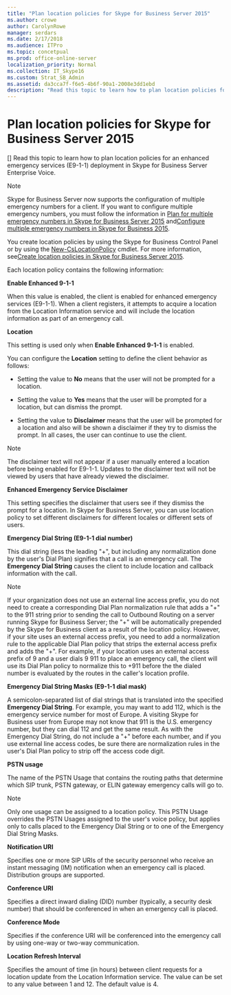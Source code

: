 ```yaml
---
title: "Plan location policies for Skype for Business Server 2015"
ms.author: crowe
author: CarolynRowe
manager: serdars
ms.date: 2/17/2018
ms.audience: ITPro
ms.topic: concetpual
ms.prod: office-online-server
localization_priority: Normal
ms.collection: IT_Skype16
ms.custom: Strat_SB_Admin
ms.assetid: da3cca7f-f6e5-4b6f-90a1-2008e3dd1ebd
description: "Read this topic to learn how to plan location policies for an enhanced emergency services (E9-1-1) deployment in Skype for Business Server Enterprise Voice."
---
```


# Plan location policies for Skype for Business Server 2015
[]
Read this topic to learn how to plan location policies for an enhanced emergency services (E9-1-1) deployment in Skype for Business Server Enterprise Voice. 
  
> [!NOTE]
> Skype for Business Server now supports the configuration of multiple emergency numbers for a client. If you want to configure multiple emergency numbers, you must follow the information in [Plan for multiple emergency numbers in Skype for Business Server 2015](multiple-emergency-numbers.md) and[Configure multiple emergency numbers in Skype for Business 2015](../../deploy-1/deploy-enterprise-voice/configure-multiple-emergency-numbers.md). 
  
You create location policies by using the Skype for Business Control Panel or by using the [New-CsLocationPolicy](../../manage/management-shell/new-cslocationpolicy.md) cmdlet. For more information, see[Create location policies in Skype for Business Server 2015](../../deploy-1/deploy-enterprise-voice/create-location-policies.md).
  
Each location policy contains the following information:
  
 **Enable Enhanced 9-1-1**
  
When this value is enabled, the client is enabled for enhanced emergency services (E9-1-1). When a client registers, it attempts to acquire a location from the Location Information service and will include the location information as part of an emergency call.
  
 **Location**
  
This setting is used only when **Enable Enhanced 9-1-1** is enabled.
  
You can configure the **Location** setting to define the client behavior as follows:
  
- Setting the value to **No** means that the user will not be prompted for a location.
    
- Setting the value to **Yes** means that the user will be prompted for a location, but can dismiss the prompt.
    
- Setting the value to **Disclaimer** means that the user will be prompted for a location and also will be shown a disclaimer if they try to dismiss the prompt. In all cases, the user can continue to use the client.
    
> [!NOTE]
> The disclaimer text will not appear if a user manually entered a location before being enabled for E9-1-1. Updates to the disclaimer text will not be viewed by users that have already viewed the disclaimer. 
  
 **Enhanced Emergency Service Disclaimer**
  
This setting specifies the disclaimer that users see if they dismiss the prompt for a location. In Skype for Business Server, you can use location policy to set different disclaimers for different locales or different sets of users.
  
 **Emergency Dial String (E9-1-1 dial number)**
  
This dial string (less the leading "+", but including any normalization done by the user's Dial Plan) signifies that a call is an emergency call. The **Emergency Dial String** causes the client to include location and callback information with the call.
  
> [!NOTE]
> If your organization does not use an external line access prefix, you do not need to create a corresponding Dial Plan normalization rule that adds a "+" to the 911 string prior to sending the call to Outbound Routing on a server running Skype for Business Server; the "+" will be automatically prepended by the Skype for Business client as a result of the location policy. However, if your site uses an external access prefix, you need to add a normalization rule to the applicable Dial Plan policy that strips the external access prefix and adds the "+". For example, if your location uses an external access prefix of 9 and a user dials 9 911 to place an emergency call, the client will use its Dial Plan policy to normalize this to +911 before the the dialed number is evaluated by the routes in the caller's location profile. 
  
 **Emergency Dial String Masks (E9-1-1 dial mask)**
  
A semicolon-separated list of dial strings that is translated into the specified **Emergency Dial String**. For example, you may want to add 112, which is the emergency service number for most of Europe. A visiting Skype for Business user from Europe may not know that 911 is the U.S. emergency number, but they can dial 112 and get the same result. As with the Emergency Dial String, do not include a "+" before each number, and if you use external line access codes, be sure there are normalization rules in the user's Dial Plan policy to strip off the access code digit.
  
 **PSTN usage**
  
The name of the PSTN Usage that contains the routing paths that determine which SIP trunk, PSTN gateway, or ELIN gateway emergency calls will go to.
  
> [!NOTE]
> Only one usage can be assigned to a location policy. This PSTN Usage overrides the PSTN Usages assigned to the user's voice policy, but applies only to calls placed to the Emergency Dial String or to one of the Emergency Dial String Masks. 
  
 **Notification URI**
  
Specifies one or more SIP URIs of the security personnel who receive an instant messaging (IM) notification when an emergency call is placed. Distribution groups are supported.
  
 **Conference URI**
  
Specifies a direct inward dialing (DID) number (typically, a security desk number) that should be conferenced in when an emergency call is placed. 
  
 **Conference Mode**
  
Specifies if the conference URI will be conferenced into the emergency call by using one-way or two-way communication. 
  
 **Location Refresh Interval**
  
Specifies the amount of time (in hours) between client requests for a location update from the Location Information service. The value can be set to any value between 1 and 12. The default value is 4.
  

